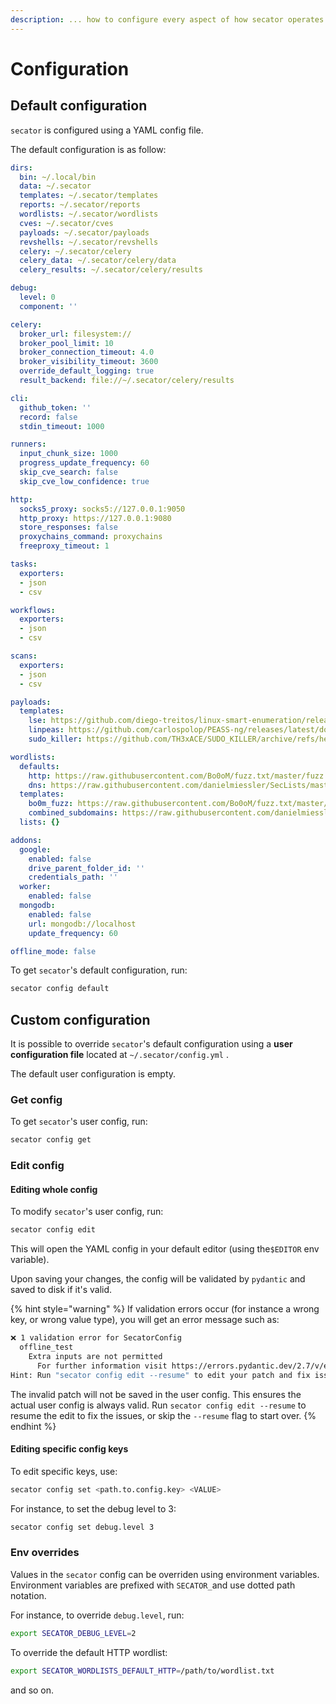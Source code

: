 ```yaml
---
description: ... how to configure every aspect of how secator operates.
---
```


# Configuration

## Default configuration

`secator` is configured using a YAML config file.

The default configuration is as follow:

```yaml
dirs:
  bin: ~/.local/bin
  data: ~/.secator
  templates: ~/.secator/templates
  reports: ~/.secator/reports
  wordlists: ~/.secator/wordlists
  cves: ~/.secator/cves
  payloads: ~/.secator/payloads
  revshells: ~/.secator/revshells
  celery: ~/.secator/celery
  celery_data: ~/.secator/celery/data
  celery_results: ~/.secator/celery/results

debug:
  level: 0
  component: ''

celery:
  broker_url: filesystem://
  broker_pool_limit: 10
  broker_connection_timeout: 4.0
  broker_visibility_timeout: 3600
  override_default_logging: true
  result_backend: file://~/.secator/celery/results

cli:
  github_token: ''
  record: false
  stdin_timeout: 1000

runners:
  input_chunk_size: 1000
  progress_update_frequency: 60
  skip_cve_search: false
  skip_cve_low_confidence: true

http:
  socks5_proxy: socks5://127.0.0.1:9050
  http_proxy: https://127.0.0.1:9080
  store_responses: false
  proxychains_command: proxychains
  freeproxy_timeout: 1

tasks:
  exporters:
  - json
  - csv

workflows:
  exporters:
  - json
  - csv

scans:
  exporters:
  - json
  - csv

payloads:
  templates:
    lse: https://github.com/diego-treitos/linux-smart-enumeration/releases/latest/download/lse.sh
    linpeas: https://github.com/carlospolop/PEASS-ng/releases/latest/download/linpeas.sh
    sudo_killer: https://github.com/TH3xACE/SUDO_KILLER/archive/refs/heads/V3.zip

wordlists:
  defaults:
    http: https://raw.githubusercontent.com/Bo0oM/fuzz.txt/master/fuzz.txt
    dns: https://raw.githubusercontent.com/danielmiessler/SecLists/master/Discovery/DNS/combined_subdomains.txt
  templates:
    bo0m_fuzz: https://raw.githubusercontent.com/Bo0oM/fuzz.txt/master/fuzz.txt
    combined_subdomains: https://raw.githubusercontent.com/danielmiessler/SecLists/master/Discovery/DNS/combined_subdomains.txt
  lists: {}

addons:
  google:
    enabled: false
    drive_parent_folder_id: ''
    credentials_path: ''
  worker:
    enabled: false
  mongodb:
    enabled: false
    url: mongodb://localhost
    update_frequency: 60

offline_mode: false
```

To get `secator`'s default configuration, run:

```bash
secator config default
```

## Custom configuration

It is possible to override `secator`'s default configuration using a **user configuration file** located at `~/.secator/config.yml` .

The default user configuration is empty.

### Get config

To get `secator`'s user config, run:

```bash
secator config get
```

### Edit config

#### Editing whole config

To modify `secator`'s user config, run:

```bash
secator config edit
```

This will open the YAML config in your default editor (using the`$EDITOR` env variable).

Upon saving your changes, the config will be validated by `pydantic` and saved to disk if it's valid.&#x20;

{% hint style="warning" %}
If validation errors occur (for instance a wrong key, or wrong value type), you will get an error message such as:

```bash
❌ 1 validation error for SecatorConfig
  offline_test
    Extra inputs are not permitted 
      For further information visit https://errors.pydantic.dev/2.7/v/extra_forbidden
Hint: Run "secator config edit --resume" to edit your patch and fix issues.
```

The invalid patch will not be saved in the user config. This ensures the actual user config is always valid. Run `secator config edit --resume` to resume the edit to fix the issues, or skip the `--resume` flag to start over.
{% endhint %}

#### Editing specific config keys

To edit specific keys, use:

```bash
secator config set <path.to.config.key> <VALUE>
```

For instance, to set the debug level to 3:

```bash
secator config set debug.level 3
```

### Env overrides

Values  in the `secator` config can be overriden using environment variables. Environment variables are prefixed with `SECATOR_`and use dotted path notation.

For instance, to override `debug.level`, run:

```bash
export SECATOR_DEBUG_LEVEL=2
```

To override the default HTTP wordlist:

```bash
export SECATOR_WORDLISTS_DEFAULT_HTTP=/path/to/wordlist.txt
```

and so on.
